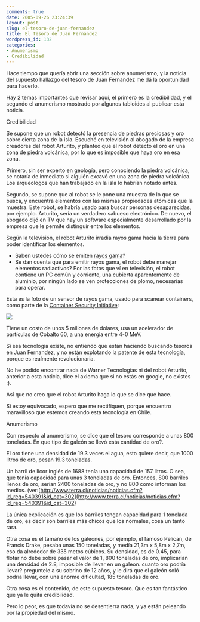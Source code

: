 ```yaml
---
comments: true
date: 2005-09-26 23:24:39
layout: post
slug: el-tesoro-de-juan-fernandez
title: El Tesoro de Juan Fernandez
wordpress_id: 132
categories:
- Anumerismo
- Credibilidad
---
```


Hace tiempo que quería abrir una sección sobre anumerismo, y la noticia del supuesto hallazgo del tesoro de Juan Fernandez me dá la oportunidad para hacerlo.

Hay 2 temas importantes que revisar aquí, el primero es la credibilidad, y el segundo el anumerismo mostrado por algunos tabloides al publicar esta noticia.

Credibilidad

Se supone que un robot detectó la presencia de piedras preciosas y oro sobre cierta zona de la isla. Escuché en televisión al abogado de la empresa creadores del robot Arturito, y planteó que el robot detectó el oro en una zona de piedra volcánica, por lo que es imposible que haya oro en esa zona.

Primero, sin ser experto en geología, pero conociendo la piedra volcánica, se notaría de inmediato si alguién excavó en una zona de piedra volcánica. Los arqueologos que han trabajado en la isla lo habrían notado antes.

Segundo, se supone que al robot se le pone una muestra de lo que se busca, y encuentra elementos con las mismas propiedades atómicas que la muestra. Este robot, se habría usado para buscar personas desaparecidas, por ejemplo. Arturito, sería un verdadero sabueso electrónico. De nuevo, el abogado dijó en TV que hay un software especialmente desarrollado por la empresa que le permite distinguir entre los elementos.

Según la televisión, el robot Arturito irradia rayos gama hacia la tierra para poder identificar los elementos.

  * Saben ustedes cómo se emiten [rayos gama](http://en.wikipedia.org/wiki/Gamma_ray)?
  * Se dan cuenta que para emitir rayos gama, el robot debe manejar elementos radiactivos? Por las fotos que ví en televisión, el robot contiene un PC común y corriente, una cubierta aparentemente de aluminio, por ningún lado se ven protecciones de plomo, necesarias para operar.

Esta es la foto de un sensor de rayos gama, usado para scanear containers, como parte de la [Container Security Initiative](http://en.wikipedia.org/wiki/Container_Security_Initiative):

[![](http://www.inet.tsinghua.edu.cn/english2/images/gu60ct.jpg)](http://www.inet.tsinghua.edu.cn/english2/academics4.htm)

Tiene un costo de unos 5 millones de dolares, usa un acelerador de partículas de Cobalto 60, a una energia entre 4-0 MeV.

Si esa tecnología existe, no entiendo que están haciendo buscando tesoros en Juan Fernandez, y no están explotando la patente de esta tecnología, porque es realmente revolucionaria.

No he podido encontrar nada de Warner Tecnologías ni del robot Arturito, anterior a esta noticia, dice el axioma que si no estás en google, no existes :).

Así que no creo que el robot Arturito haga lo que se dice que hace.

Si estoy equivocado, espero que me rectifiquen, porque encuentro maravilloso que estemos creando esta tecnología en Chile.

Anumerismo

Con respecto al anumerismo, se dice que el tesoro corresponde a unas 800 toneladas. En que tipo de galeón se llevó esta cantidad de oro?.

El oro tiene una densidad de 19.3 veces el agua, esto quiere decir, que 1000 litros de oro, pesan 19.3 toneladas.

Un barril de licor inglés de 1688 tenía una capacidad de 157 litros. O sea, que tenia capacidad para unas 3 toneladas de oro. Entonces, 800 barriles llenos de oro, serían 2400 toneladas de oro, y no 800 como informan los medios. (ver:[http://www.terra.cl/noticias/noticias.cfm?id_reg=540391&id_cat=302](http://www.terra.cl/noticias/noticias.cfm?id_reg=540391&id_cat=302)

La única explicación es que los barriles tengan capacidad para 1 tonelada de oro, es decir son barriles más chicos que los normales, cosa un tanto rara.

Otra cosa es el tamaño de los
galeones, por ejemplo, el famoso Pelican, de Francis Drake, pesaba unas 150 toneladas, y medía 21,3m x 5,8m x 2,7m, eso da alrededor de 335 metos cúbicos. Su densidad, es de 0.45, para flotar no debe sobre pasar el valor de 1, 800 toneladas de oro, implicarían una densidad de 2.8, imposible de llevar en un galeon. cuanto oro podría llevar? preguntele a su sobrino de 12 años, y le dirá que el galeón soló podría llevar, con una enorme dificultad, 185 toneladas de oro.

Otra cosa es el contenido, de este supuesto tesoro. Que es tan fantástico que ya le quita credibilidad.

Pero lo peor, es que todavía no se desentierra nada, y ya están peleando por la propiedad del mismo.



